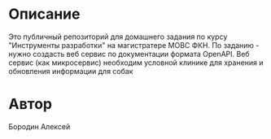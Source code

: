 # Описание 

Это публичный репозиторий для домашнего задания по курсу "Инструменты разработки" на магистратере МОВС ФКН. По заданию - нужно создасть веб сервис по документации формата OpenAPI. Веб сервис (как микросервис)  необходим условной клинике для хранения и обновления информации для собак


# Автор 

Бородин Алексей
